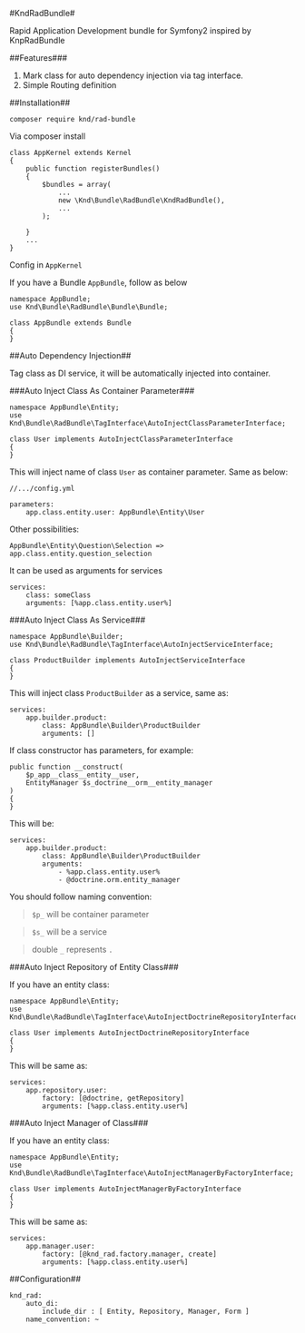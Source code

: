 #KndRadBundle#

Rapid Application Development bundle for Symfony2 inspired by KnpRadBundle

##Features###

 1. Mark class for auto dependency injection via tag interface.
 2. Simple Routing definition


##Installation##

    composer require knd/rad-bundle
    
Via composer install 

    class AppKernel extends Kernel
    {
        public function registerBundles()
        {
            $bundles = array(
                ...
                new \Knd\Bundle\RadBundle\KndRadBundle(),
                ...
            );
    
        }
        ...
    }
    
Config in ``AppKernel``

If you have a Bundle ``AppBundle``, follow as below

    namespace AppBundle;
    use Knd\Bundle\RadBundle\Bundle\Bundle;
    
    class AppBundle extends Bundle
    {
    }
    
##Auto Dependency Injection##

Tag class as DI service, it will be automatically injected into container.

###Auto Inject Class As Container Parameter###

    namespace AppBundle\Entity;
    use Knd\Bundle\RadBundle\TagInterface\AutoInjectClassParameterInterface;
    
    class User implements AutoInjectClassParameterInterface
    {
    }
    
This will inject name of class ``User`` as container parameter. Same as below:

    //.../config.yml
    
    parameters:
        app.class.entity.user: AppBundle\Entity\User
    
Other possibilities:

    AppBundle\Entity\Question\Selection => app.class.entity.question_selection
    
It can be used as arguments for services
    
    services:
        class: someClass
        arguments: [%app.class.entity.user%]
    
###Auto Inject Class As Service###

    namespace AppBundle\Builder;
    use Knd\Bundle\RadBundle\TagInterface\AutoInjectServiceInterface;
    
    class ProductBuilder implements AutoInjectServiceInterface
    {
    }
    
This will inject class ``ProductBuilder`` as a service, same as:

    services:
        app.builder.product:
            class: AppBundle\Builder\ProductBuilder
            arguments: []

If class constructor has parameters, for example:
    
    public function __construct(
        $p_app__class__entity__user,
        EntityManager $s_doctrine__orm__entity_manager
    )
    {
    }
    
This will be:

    services:
        app.builder.product:
            class: AppBundle\Builder\ProductBuilder
            arguments:
                - %app.class.entity.user%
                - @doctrine.orm.entity_manager

You should follow naming convention: 

> ``$p_`` will be container parameter
 
> ``$s_`` will be a service 

> double ``_`` represents ``.``


###Auto Inject Repository of Entity Class###

If you have an entity class:

    namespace AppBundle\Entity;
    use Knd\Bundle\RadBundle\TagInterface\AutoInjectDoctrineRepositoryInterface;
    
    class User implements AutoInjectDoctrineRepositoryInterface
    {
    }
    
This will be same as:

    services:
        app.repository.user:
            factory: [@doctrine, getRepository]
            arguments: [%app.class.entity.user%]


###Auto Inject Manager of Class###

If you have an entity class:

    namespace AppBundle\Entity;
    use Knd\Bundle\RadBundle\TagInterface\AutoInjectManagerByFactoryInterface;
    
    class User implements AutoInjectManagerByFactoryInterface
    {
    }

This will be same as:

    services:
        app.manager.user:
            factory: [@knd_rad.factory.manager, create]
            arguments: [%app.class.entity.user%]
    



##Configuration##

    knd_rad:
        auto_di:
            include_dir : [ Entity, Repository, Manager, Form ]
        name_convention: ~
        
            